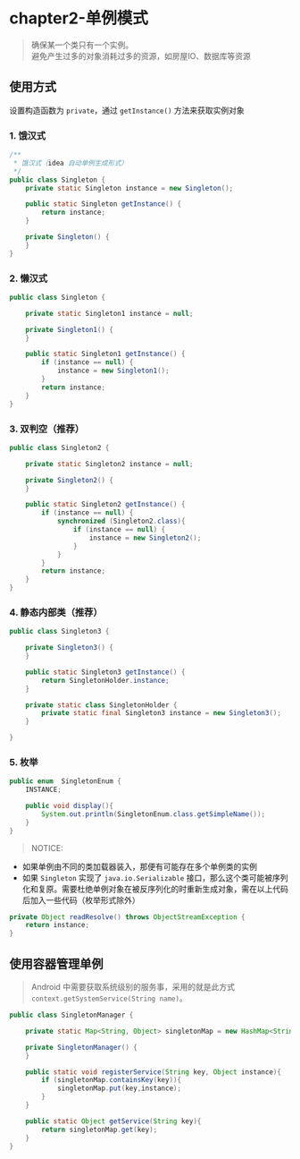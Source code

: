 # chapter2-单例模式

> 确保某一个类只有一个实例。  
避免产生过多的对象消耗过多的资源，如房屋IO、数据库等资源

## 使用方式

设置构造函数为 `private`，通过 `getInstance()` 方法来获取实例对象

### 1. 饿汉式

```java
/**
 * 饿汉式（idea 自动单例生成形式）
 */
public class Singleton {
    private static Singleton instance = new Singleton();

    public static Singleton getInstance() {
        return instance;
    }

    private Singleton() {
    }
}
```

### 2. 懒汉式

```java
public class Singleton {

    private static Singleton1 instance = null;

    private Singleton1() {
    }

    public static Singleton1 getInstance() {
        if (instance == null) {
            instance = new Singleton1();
        }
        return instance;
    }
}
```

### 3. 双判空（推荐）

```java
public class Singleton2 {

    private static Singleton2 instance = null;

    private Singleton2() {
    }

    public static Singleton2 getInstance() {
        if (instance == null) {
            synchronized (Singleton2.class){
                if (instance == null) {
                    instance = new Singleton2();
                }
            }
        }
        return instance;
    }
}
```
### 4. 静态内部类（推荐）

```java
public class Singleton3 {

    private Singleton3() {
    }

    public static Singleton3 getInstance() {
        return SingletonHolder.instance;
    }

    private static class SingletonHolder {
        private static final Singleton3 instance = new Singleton3();
    }

}
```

### 5. 枚举

```java
public enum  SingletonEnum {
    INSTANCE;

    public void display(){
        System.out.println(SingletonEnum.class.getSimpleName());
    }
}
```

> NOTICE:
* 如果单例由不同的类加载器装入，那便有可能存在多个单例类的实例
* 如果 `Singleton` 实现了 `java.io.Serializable` 接口，那么这个类可能被序列化和复原。需要杜绝单例对象在被反序列化的时重新生成对象，需在以上代码后加入一些代码（枚举形式除外）

```java
private Object readResolve() throws ObjectStreamException {
	return instance;
}
```

## 使用容器管理单例

> Android 中需要获取系统级别的服务事，采用的就是此方式 `context.getSystemService(String name)`。

```java
public class SingletonManager {

    private static Map<String, Object> singletonMap = new HashMap<String, Object>();

    private SingletonManager() {
    }

    public static void registerService(String key, Object instance){
        if (singletonMap.containsKey(key)){
            singletonMap.put(key,instance);
        }
    }

    public static Object getService(String key){
        return singletonMap.get(key);
    }
}
```